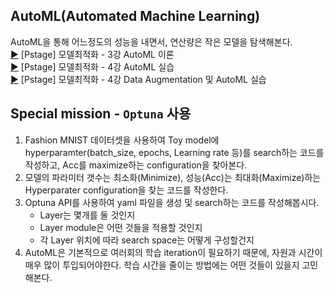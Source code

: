 ## AutoML(Automated Machine Learning)
AutoML을 통해 어느정도의 성능을 내면서, 연산량은 작은 모델을 탐색해본다.
<br/>[:arrow_forward:](https://www.edwith.org/bcaitech1/lecture/782185?isDesc=false) [Pstage] 모델최적화 - 3강 AutoML 이론
<br/>[:arrow_forward:](https://www.edwith.org/bcaitech1/lecture/782186?isDesc=false) [Pstage] 모델최적화 - 4강 AutoML 실습
<br/>[:arrow_forward:](https://www.edwith.org/bcaitech1/lecture/782190?isDesc=false) [Pstage] 모델최적화 - 4강 Data Augmentation 및 AutoML 실습

## Special mission - `Optuna` 사용
1. Fashion MNIST 데이터셋을 사용하여 Toy model에 hyperparamter(batch_size, epochs, Learning rate 등)를 search하는 코드를 작성하고, Acc를 maximize하는 configuration을 찾아본다.
2. 모델의 파라미터 갯수는 최소화(Minimize), 성능(Acc)는 최대화(Maximize)하는 Hyperparater configuration을 찾는 코드를 작성한다.
3. Optuna API를 사용하여 yaml 파일을 생성 및 search하는 코드를 작성해봅시다.
    - Layer는 몇개를 둘 것인지
    - Layer module은 어떤 것들을 적용할 것인지
    - 각 Layer 위치에 따라 search space는 어떻게 구성할건지
4. AutoML은 기본적으로 여러회의 학습 iteration이 필요하기 때문에, 자원과 시간이 매우 많이 투입되어야한다. 학습 시간을 줄이는 방법에는 어떤 것들이 있을지 고민해본다.
